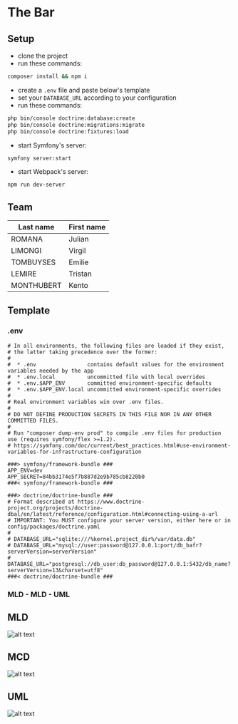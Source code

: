 # The Bar

## Setup

- clone the project
- run these commands:

```bash
composer install && npm i
```

- create a `.env` file and paste below's template
- set your `DATABASE_URL` according to your configuration
- run these commands:

```bash
php bin/console doctrine:database:create
php bin/console doctrine:migrations:migrate
php bin/console doctrine:fixtures:load
```

- start Symfony's server:

```bash
symfony server:start
```

- start Webpack's server:

```bash
npm run dev-server
```

## Team

| Last name | First name |
| --- | --- |
| ROMANA | Julian |
| LIMONGI | Virgil |
| TOMBUYSES | Emilie |
| LEMIRE | Tristan |
| MONTHUBERT | Kento |

## Template

### .env

```env
# In all environments, the following files are loaded if they exist,
# the latter taking precedence over the former:
#
#  * .env                contains default values for the environment variables needed by the app
#  * .env.local          uncommitted file with local overrides
#  * .env.$APP_ENV       committed environment-specific defaults
#  * .env.$APP_ENV.local uncommitted environment-specific overrides
#
# Real environment variables win over .env files.
#
# DO NOT DEFINE PRODUCTION SECRETS IN THIS FILE NOR IN ANY OTHER COMMITTED FILES.
#
# Run "composer dump-env prod" to compile .env files for production use (requires symfony/flex >=1.2).
# https://symfony.com/doc/current/best_practices.html#use-environment-variables-for-infrastructure-configuration

###> symfony/framework-bundle ###
APP_ENV=dev
APP_SECRET=84bb3174e5f7b887d2e9b785cb8220b0
###< symfony/framework-bundle ###

###> doctrine/doctrine-bundle ###
# Format described at https://www.doctrine-project.org/projects/doctrine-dbal/en/latest/reference/configuration.html#connecting-using-a-url
# IMPORTANT: You MUST configure your server version, either here or in config/packages/doctrine.yaml
#
# DATABASE_URL="sqlite:///%kernel.project_dir%/var/data.db"
# DATABASE_URL="mysql://user:password@127.0.0.1:port/db_bafr?serverVersion=serverVersion"
# DATABASE_URL="postgresql://db_user:db_password@127.0.0.1:5432/db_name?serverVersion=13&charset=utf8"
###< doctrine/doctrine-bundle ###
```
### MLD - MLD - UML

## MLD 
![alt text](https://github.com/kentoje/symfony-bar-tp/blob/feat/bar-part3/schemas/MCD_schema.png)

## MCD 
![alt text](https://github.com/kentoje/symfony-bar-tp/blob/feat/bar-part3/schemas/MCD_schema.png)

## UML
![alt text](https://github.com/kentoje/symfony-bar-tp/blob/feat/bar-part3/schemas/UML_schema.png)


